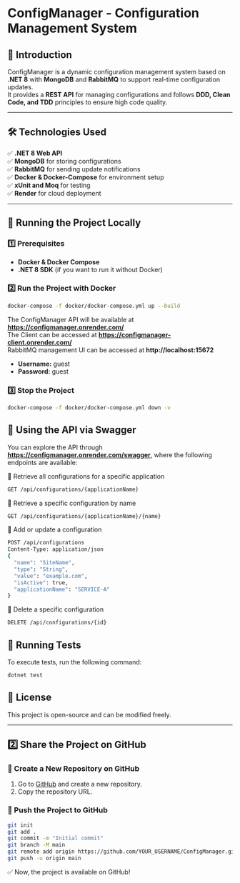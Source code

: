 # ConfigManager - Configuration Management System

## 📌 Introduction  
ConfigManager is a dynamic configuration management system based on **.NET 8** with **MongoDB** and **RabbitMQ** to support real-time configuration updates.  
It provides a **REST API** for managing configurations and follows **DDD, Clean Code, and TDD** principles to ensure high code quality.

---

## 🛠️ Technologies Used  
✅ **.NET 8 Web API**  
✅ **MongoDB** for storing configurations  
✅ **RabbitMQ** for sending update notifications  
✅ **Docker & Docker-Compose** for environment setup  
✅ **xUnit and Moq** for testing  
✅ **Render** for cloud deployment  

---

## 🚀 Running the Project Locally  
### **1️⃣ Prerequisites**  
- **Docker & Docker Compose**  
- **.NET 8 SDK** (if you want to run it without Docker)  

### **2️⃣ Run the Project with Docker**  
```sh
docker-compose -f docker/docker-compose.yml up --build
```
The ConfigManager API will be available at **https://configmanager.onrender.com/**  
The Client can be accessed at **https://configmanager-client.onrender.com/**  
RabbitMQ management UI can be accessed at **http://localhost:15672**  
- **Username:** guest  
- **Password:** guest  

### **3️⃣ Stop the Project**  
```sh
docker-compose -f docker/docker-compose.yml down -v
```

## 📡 Using the API via Swagger  
You can explore the API through **https://configmanager.onrender.com/swagger**, where the following endpoints are available:

🔹 Retrieve all configurations for a specific application  
```bash
GET /api/configurations/{applicationName}
```
🔹 Retrieve a specific configuration by name  
```bash
GET /api/configurations/{applicationName}/{name}
```
🔹 Add or update a configuration  
```bash
POST /api/configurations
Content-Type: application/json
{
  "name": "SiteName",
  "type": "String",
  "value": "example.com",
  "isActive": true,
  "applicationName": "SERVICE-A"
}
```
🔹 Delete a specific configuration  
```bash
DELETE /api/configurations/{id}
```

## 🧪 Running Tests  
To execute tests, run the following command:  
```sh
dotnet test
```

## 📜 License  
This project is open-source and can be modified freely.

---

## **2️⃣ Share the Project on GitHub**  
### **🔹 Create a New Repository on GitHub**  
1. Go to [GitHub](https://github.com/) and create a new repository.  
2. Copy the repository URL.  

### **🔹 Push the Project to GitHub**  
```sh
git init
git add .
git commit -m "Initial commit"
git branch -M main
git remote add origin https://github.com/YOUR_USERNAME/ConfigManager.git
git push -u origin main
```
✅ Now, the project is available on GitHub!

